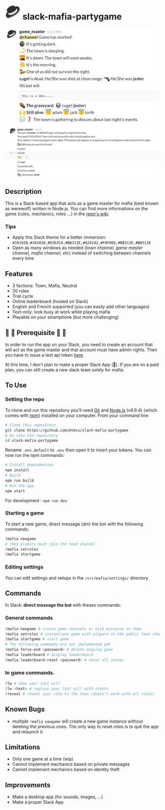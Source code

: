 # <img src="docs/img/game_master.png" alt="logo" width="50"/> slack-mafia-partygame

<img src="docs/img/slack.png" alt="screenshot" width="500"/>

<img src="docs/img/framer.png" alt="screenshot" width="700"/>

## Description

This is a Slack-based app that acts as a game master for mafia (best known as werewolf) written in Node.js. You can find more informations on the game (rules, mechanics, roles ...) in the [repo's wiki](https://github.com/mtmvu/slack-mafia-partygame/wiki).


### Tips
- Apply this Slack theme for a better immersion:
`#101010,#101010,#D3D3CA,#BB313E,#424242,#F0F0E6,#BB313E,#BB313E`
- Open as many windows as needed (*town channel, game master channel, mafia channel, etc*) instead of switching between channels every time


## Features
- 3 factions: Town, Mafia, Neutral
- 20 roles
- Trial cycle
- Online leaderboard (hosted on Slack)
- English and French supported (you can easily add other languages)
- Text-only: look busy at work while playing mafia
- Playable on your smartphone (but more challenging)

## :rotating_light: :rotating_light: Prerequisite :rotating_light: :rotating_light:

In order to run the app on your Slack, you need to create an account that will act as the game master and that account must have admin rights. Then you have to issue a test api token [here](https://api.slack.com/docs/oauth-test-tokens).  

At this time, I don't plan to make a proper Slack App (:money_with_wings:). If you are on a paid plan, you can still create a new slack team solely for mafia.

## To Use

### Setting the repo
To clone and run this repository you'll need [Git](https://git-scm.com) and [Node.js](https://nodejs.org/en/download/) (v6.9.4) (which comes with [npm](http://npmjs.com)) installed on your computer. From your command line:

```bash
# Clone this repository
git clone https://github.com/mtmvu/slack-mafia-partygame
# Go into the repository
cd slack-mafia-partygame
```
Rename `.env.default` to `.env` then open it to insert your tokens.
You can now run the npm commands:
```bash
# Install dependencies
npm install
# Build
npm run build
# Run the app
npm start
```

For development : `npm run dev`

### Starting a game
To start a new game, direct message (dm) the bot with the following commands:

```bash
!mafia newgame
# then players must join the town channel
!mafia setroles
!mafia startgame
```

### Editing settings
You can edit settings and setups in the `/src/mafia/settings/` directory

## Commands
In Slack: **direct message the bot** with theses commands:
### General commands
```bash
!mafia newgame # create game channels or kick everyone in them
!mafia setroles # instantiate game with players in the public town channel
!mafia startgame # start game
# The following commands are not implemented yet
!mafia force-end <password> # delete ongoing game
!mafia leaderboard # display leaderboard
!mafia leaderboard-reset <password> # reset all scores
```

### In game commands.
```bash
!lw # show your last will
!lw <text> # replace your last will with <text>
!reveal # reveal your role to the town (doesn't work with all roles)
```

## Known Bugs

- multiple `!mafia newgame` will create a new game instance without deleting the previous ones. The only way to reset roles is to quit the app and relaunch it.

## Limitations

- Only one game at a time (wip)
- Cannot implement mechanics based on private messages
- Cannot implement mechanics based on identity theft


## Improvements

- Make a desktop app (for sounds, images, ...)
- Make a proper Slack App
